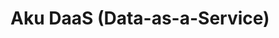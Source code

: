 <!--
COPILOT_PROMPT:
Generate Aku DaaS doc: micro-VMs, streaming protocol (ASP), QoS steering, multi-network VPN, edge placement strategy.
-->
# Aku DaaS (Data-as-a-Service)

<!-- Copilot: expand here -->
